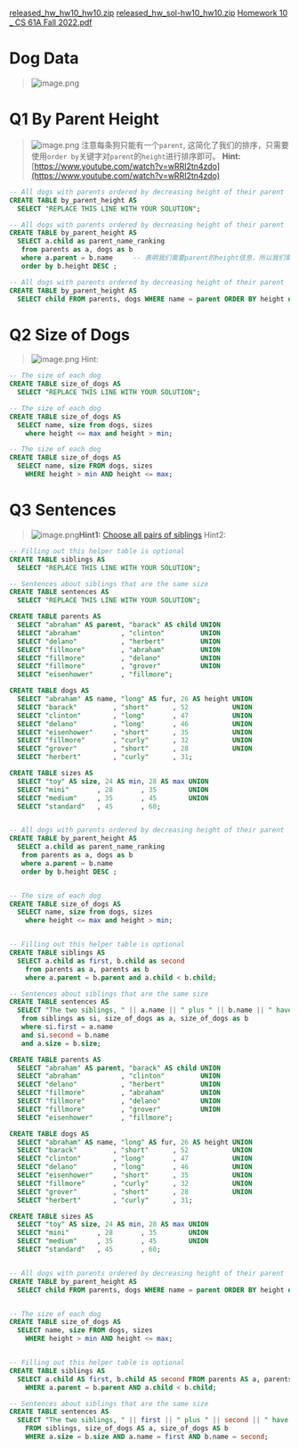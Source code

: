 [released_hw_hw10_hw10.zip](https://www.yuque.com/attachments/yuque/0/2023/zip/12393765/1673001202677-530584ad-11e0-4837-ba05-6be7b2c9772b.zip)
[released_hw_sol-hw10_hw10.zip](https://www.yuque.com/attachments/yuque/0/2023/zip/12393765/1673001202683-22d8f792-56bd-49d0-b4c6-8946dd7f2c41.zip)
[Homework 10 _ CS 61A Fall 2022.pdf](https://www.yuque.com/attachments/yuque/0/2023/pdf/12393765/1673001202475-fdb49480-e010-471a-b83c-cc4f448bba71.pdf)


# Dog Data
> ![image.png](./Homework_10__SQL.assets/20230302_1024024185.png)




# Q1 By Parent Height
> ![image.png](./Homework_10__SQL.assets/20230302_1024028345.png)
> 注意每条狗只能有一个`parent`, 这简化了我们的排序，只需要使用`order by`关键字对`parent`的`height`进行排序即可。
> **Hint:** [https://www.youtube.com/watch?v=wRRI2tn4zdo](https://www.youtube.com/watch?v=wRRI2tn4zdo)

```sql
-- All dogs with parents ordered by decreasing height of their parent
CREATE TABLE by_parent_height AS
  SELECT "REPLACE THIS LINE WITH YOUR SOLUTION";
```
```sql
-- All dogs with parents ordered by decreasing height of their parent
CREATE TABLE by_parent_height AS
  SELECT a.child as parent_name_ranking
   from parents as a, dogs as b
   where a.parent = b.name     -- 表明我们需要parent的height信息，所以我们需要剔除a.parent != b.name 的rows
   order by b.height DESC ;
```
```sql
-- All dogs with parents ordered by decreasing height of their parent
CREATE TABLE by_parent_height AS
  SELECT child FROM parents, dogs WHERE name = parent ORDER BY height desc;
```

# Q2 Size of Dogs
> ![image.png](./Homework_10__SQL.assets/20230302_1024036372.png)
> Hint: 

```sql
-- The size of each dog
CREATE TABLE size_of_dogs AS
  SELECT "REPLACE THIS LINE WITH YOUR SOLUTION";
```
```sql
-- The size of each dog
CREATE TABLE size_of_dogs AS
  SELECT name, size from dogs, sizes
    where height <= max and height > min;
```
```sql
-- The size of each dog
CREATE TABLE size_of_dogs AS
  SELECT name, size FROM dogs, sizes
    WHERE height > min AND height <= max;
```

# Q3 Sentences
> ![image.png](./Homework_10__SQL.assets/20230302_1024039804.png)**Hint1:** [Choose all pairs of siblings](https://www.yuque.com/alexman/ac5oth/sb0dq224wfwo19ya#b2Kxy)
> Hint2: 

```sql
-- Filling out this helper table is optional
CREATE TABLE siblings AS
  SELECT "REPLACE THIS LINE WITH YOUR SOLUTION";

-- Sentences about siblings that are the same size
CREATE TABLE sentences AS
  SELECT "REPLACE THIS LINE WITH YOUR SOLUTION";
```
```sql
CREATE TABLE parents AS
  SELECT "abraham" AS parent, "barack" AS child UNION
  SELECT "abraham"          , "clinton"         UNION
  SELECT "delano"           , "herbert"         UNION
  SELECT "fillmore"         , "abraham"         UNION
  SELECT "fillmore"         , "delano"          UNION
  SELECT "fillmore"         , "grover"          UNION
  SELECT "eisenhower"       , "fillmore";

CREATE TABLE dogs AS
  SELECT "abraham" AS name, "long" AS fur, 26 AS height UNION
  SELECT "barack"         , "short"      , 52           UNION
  SELECT "clinton"        , "long"       , 47           UNION
  SELECT "delano"         , "long"       , 46           UNION
  SELECT "eisenhower"     , "short"      , 35           UNION
  SELECT "fillmore"       , "curly"      , 32           UNION
  SELECT "grover"         , "short"      , 28           UNION
  SELECT "herbert"        , "curly"      , 31;

CREATE TABLE sizes AS
  SELECT "toy" AS size, 24 AS min, 28 AS max UNION
  SELECT "mini"       , 28       , 35        UNION
  SELECT "medium"     , 35       , 45        UNION
  SELECT "standard"   , 45       , 60;


-- All dogs with parents ordered by decreasing height of their parent
CREATE TABLE by_parent_height AS
  SELECT a.child as parent_name_ranking
   from parents as a, dogs as b
   where a.parent = b.name
   order by b.height DESC ;


-- The size of each dog
CREATE TABLE size_of_dogs AS
  SELECT name, size from dogs, sizes
    where height <= max and height > min;


-- Filling out this helper table is optional
CREATE TABLE siblings AS
  SELECT a.child as first, b.child as second
    from parents as a, parents as b
    where a.parent = b.parent and a.child < b.child;

-- Sentences about siblings that are the same size
CREATE TABLE sentences AS
  SELECT "The two siblings, " || a.name || " plus " || b.name || " have the same size: " || a.size
   from siblings as si, size_of_dogs as a, size_of_dogs as b
   where si.first = a.name
   and si.second = b.name
   and a.size = b.size;
```
```sql
CREATE TABLE parents AS
  SELECT "abraham" AS parent, "barack" AS child UNION
  SELECT "abraham"          , "clinton"         UNION
  SELECT "delano"           , "herbert"         UNION
  SELECT "fillmore"         , "abraham"         UNION
  SELECT "fillmore"         , "delano"          UNION
  SELECT "fillmore"         , "grover"          UNION
  SELECT "eisenhower"       , "fillmore";

CREATE TABLE dogs AS
  SELECT "abraham" AS name, "long" AS fur, 26 AS height UNION
  SELECT "barack"         , "short"      , 52           UNION
  SELECT "clinton"        , "long"       , 47           UNION
  SELECT "delano"         , "long"       , 46           UNION
  SELECT "eisenhower"     , "short"      , 35           UNION
  SELECT "fillmore"       , "curly"      , 32           UNION
  SELECT "grover"         , "short"      , 28           UNION
  SELECT "herbert"        , "curly"      , 31;

CREATE TABLE sizes AS
  SELECT "toy" AS size, 24 AS min, 28 AS max UNION
  SELECT "mini"       , 28       , 35        UNION
  SELECT "medium"     , 35       , 45        UNION
  SELECT "standard"   , 45       , 60;


-- All dogs with parents ordered by decreasing height of their parent
CREATE TABLE by_parent_height AS
  SELECT child FROM parents, dogs WHERE name = parent ORDER BY height desc;


-- The size of each dog
CREATE TABLE size_of_dogs AS
  SELECT name, size FROM dogs, sizes
    WHERE height > min AND height <= max;


-- Filling out this helper table is optional
CREATE TABLE siblings AS
  SELECT a.child AS first, b.child AS second FROM parents AS a, parents AS b
    WHERE a.parent = b.parent AND a.child < b.child;

-- Sentences about siblings that are the same size
CREATE TABLE sentences AS
  SELECT "The two siblings, " || first || " plus " || second || " have the same size: " || a.size
    FROM siblings, size_of_dogs AS a, size_of_dogs AS b
    WHERE a.size = b.size AND a.name = first AND b.name = second;
```
